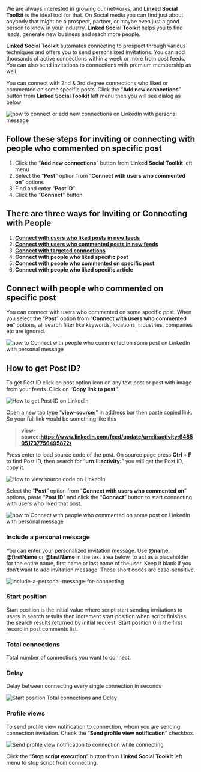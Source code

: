 We are always interested in growing our networks, and **Linked Social Toolkit** is the ideal tool for that. On Social media you can find just about anybody that might be a prospect, partner, or maybe even just a good person to know in your industry. **Linked Social Toolkit** helps you to find leads, generate new business and reach more people.

**Linked Social Toolkit** automates connecting to prospect through various techniques and offers you to send personalized invitations. You can add thousands of active connections within a week or more from post feeds. You can also send invitations to connections with premium membership as well.

You can connect with 2nd & 3rd degree connections who liked or commented on some specific posts. Click the “**Add new connections**” button from **Linked Social Toolkit** left menu then you will see dialog as below

![how to connect or add new connections on LinkedIn with personal message](https://github.com/ZiaUrR3hman/LinkedSocialToolkit/raw/master/images/how-to-connect-add-new-connections-on-linkedin-with-personal-message.png)

## Follow these steps for inviting or connecting with people who commented on specific post
1. Click the “**Add new connections**” button from **Linked Social Toolkit** left menu
2. Select the “**Post**” option from “**Connect with users who commented on**” options 
3. Find and enter “**Post ID**”
4. Click the "**Connect**" button

## There are three ways for Inviting or Connecting with People
1. [**Connect with users who liked posts in new feeds**](https://github.com/ZiaUrR3hman/LinkedSocialToolkit/wiki/How-to-connect-with-people-who-liked-posts-in-new-feeds)
2. [**Connect with users who commented posts in new feeds**](https://github.com/ZiaUrR3hman/LinkedSocialToolkit/wiki/How-to-connect-with-people-who-commented-on-posts)
3. [**Connect with targeted connections**](https://github.com/ZiaUrR3hman/LinkedSocialToolkit/wiki/How-to-connect-with-targeted-connections)
4. **Connect with people who liked specific post**
5. **Connect with people who commented on specific post**
6. **Connect with people who liked specific article**

## Connect with people who commented on specific post
You can connect with users who commented on some specific post. When you select the “**Post**” option from “**Connect with users who commented on**” options, all search filter like keywords, locations, industries, companies etc are ignored.

![how to Connect with people who commented on some post on LinkedIn with personal message](https://github.com/ZiaUrR3hman/LinkedSocialToolkit/raw/master/images/Connect-with-users-who-commented-on-some-posts-on-linkedin.png)

## How to get Post ID?
To get Post ID click on post option icon on any text post or post with image from your feeds. Click on “**Copy link to post**”.

![How to get Post ID on LinkedIn](https://github.com/ZiaUrR3hman/LinkedSocialToolkit/raw/master/images/How-to-get-Post-ID.png)

Open a new tab type “**view-source:**” in address bar then paste copied link. So your full link would be something like this

> **view-source:https://www.linkedin.com/feed/update/urn:li:activity:6485051737756495872/**

Press enter to load source code of the post. On source page press **Ctrl + F** to find Post ID, then search for “**urn:li:activity:**” you will get the Post ID, copy it.

![How to view source code on LinkedIn](https://github.com/ZiaUrR3hman/LinkedSocialToolkit/raw/master/images/view-source-post.png)

Select the “**Post**” option from “**Connect with users who commented on**” options, paste “**Post ID**” and click the “**Connect**” button to start connecting with users who liked that post.

![how to Connect with people who commented on some post on LinkedIn with personal message](https://github.com/ZiaUrR3hman/LinkedSocialToolkit/raw/master/images/Connect-with-users-who-commented-on-some-posts-on-linkedin.png)

### Include a personal message
You can enter your personalized invitation message. Use **@name**, **@firstName** or **@lastName** in the text area below, to act as a placeholder for the entire name, first name or last name of the user. Keep it blank if you don’t want to add invitation message. These short codes are case-sensitive.

![Include-a-personal-message-for-connecting](https://github.com/ZiaUrR3hman/LinkedSocialToolkit/raw/master/images/Include-a-personal-message-for-connecting-image033.png)

### Start position
Start position is the initial value where script start sending invitations to users in search results then increment start position when script finishes the search results returned by initial request. Start position 0 is the first record in post comments list.

### Total connections
Total number of connections you want to connect.

### Delay
Delay between connecting every single connection in seconds

![Start position Total connections and Delay](https://github.com/ZiaUrR3hman/LinkedSocialToolkit/raw/master/images/Start-position-Total-connections-and-Delay.png)


### Profile views
To send profile view notification to connection, whom you are sending connection invitation. Check the “**Send profile view notification**” checkbox.

![Send profile view notification to connection while connecting](https://github.com/ZiaUrR3hman/LinkedSocialToolkit/raw/master/images/send-profile-view.png)


Click the “**Stop script execution**” button from **Linked Social Toolkit** left menu to stop script from connecting.